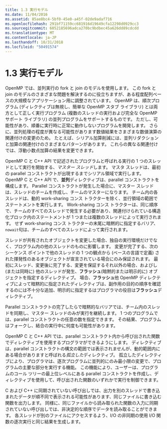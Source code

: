 ```yaml
---
title: 1.3 実行モデル
ms.date: 11/04/2016
ms.assetid: 85ae8bc4-5bf0-45e0-a45f-02de9adaf716
ms.openlocfilehash: 291bf71159cc681916d19649cfa12298d0929cc3
ms.sourcegitcommit: 6052185696adca270bc9bdbec45a626dd89cdcdd
ms.translationtype: MT
ms.contentlocale: ja-JP
ms.lasthandoff: 10/31/2018
ms.locfileid: "50491574"
---
```

# <a name="13-execution-model"></a>1.3 実行モデル

OpenMP では、並列実行の fork と join のモデルを使用します。 この fork と join のモデルのさまざまな問題を解決するのに役立ちますが、ある程度配列ベースの大規模なアプリケーション用に調整されています。 OpenMP は、順次プログラム (ディレクティブは無視し、簡単な OpenMP スタブ ライブラリ) とは両方として正しく実行プログラム (複数のスレッドの実行および完全な OpenMP サポート ライブラリ) の並列プログラムをサポートするものです。 ただし、可能性があり、順番に実行時に正常に動作しないプログラムを開発します。 さらに、並列処理の程度が異なる可能性があります数値結果をさまざまな数値演算の関連付けの変更のため。 たとえば、シリアル加算削減には、並列リダクションと加算の関連付けのさまざまなパターンがあります。 これらの異なる関連付けでは、浮動小数点加算の結果を変更できます。

OpenMP C と C++ API で記述されたプログラムと呼ばれる実行の 1 つのスレッドとして実行を開始する、*マスター スレッド*します。 マスタ スレッドは、最初の parallel コンストラクトが出現するまでシリアル領域で実行します。 OpenMP C と C++ API で、**並列**ディレクティブは、parallel コンストラクトを構成します。 Parallel コンストラクトが発生した場合に、マスター スレッドは、スレッドのチームを作成し、チームのマスターになります。 チーム内の各スレッドは、動的 work-sharing コンス トラクターを除く、並行領域の範囲でステートメントを実行します。 Work-sharing コンス トラクターは、同じ順序で、チームのすべてのスレッドで発生する必要があり、関連付けられている構造化ブロック内のステートメントが 1 つまたは複数のスレッドによって実行されます。 せず work-sharing コンス トラクターの末尾に暗黙的に指定するバリア、`nowait`句は、チームのすべてのスレッドによって実行されます。

スレッドが共有されたオブジェクトを変更した場合、独自の実行環境だけでなく、プログラム内の他のスレッドのものに影響します。 変更が完了する、次のシーケンス ポイントで他のスレッドの 1 つの観点から (ベースの言語で定義) された揮発性のあるオブジェクトが宣言されている場合にのみ保証されます。 最初にスレッド、変更後に完了する、変更を保証するそれ以外の場合、およびし (または同時に) 他のスレッドが発生、**フラッシュ**(暗黙的または明示的に) オブジェクトを指定するディレクティブ。 場合、**フラッシュ**他 OpenMP ディレクティブによって暗黙的に指定されたディレクティブは、副作用の目的の順序を確認するのには不十分な追加、明示的に指定するはプログラマの役目は**フラッシュ**ディレクティブ。

Parallel コンストラクトの完了したらで暗黙的なバリアでは、チーム内のスレッドを同期し、マスター スレッドのみが実行を継続します。 1 つのプログラムでは、parallel コンストラクトの任意の数を指定できます。 その結果、プログラムはフォークし、結合の実行中に何度も可能性があります。

OpenMP C と C++ API では、parallel コンストラクト内から呼び出された関数でディレクティブを使用するプログラマができるようにします。 ディレクティブは、parallel コンストラクトの構文の範囲では表示されませんが、動的範囲内にある場合がありますと呼ばれる*孤立した*ディレクティブ。 孤立したディレクティブにより、プログラマは、逐次プログラムに並列的にのみ最小限の変更で、プログラムの主要な部分を実行する機能。 この機能により、ユーザーは、プログラムのコール ツリーの最上位レベルにある parallel コンストラクトを作成し、ディレクティブを使用して、呼び出された関数のいずれかで実行を制御できます。

C および C++ に同期されていない呼び出しでは、出力を別のスレッドで書き込まれたデータが順不同で表示される可能性があります、同じファイルに書き込む関数を出力します。 同様に、同じファイルから読み取られた関数の入力に同期されていない呼び出しでは、非決定的な順序でデータを読み取ることができます。 各スレッドが別のファイルにアクセスするよう、I/O の非同期の使用 I/O 関数の逐次実行と同じ結果を生成します。